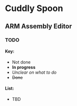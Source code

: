 # Cuddly Spoon

## ARM Assembly Editor

### TODO

#### Key:

* Not done
* **In progress**
* *Unclear on what to do*
* ~~Done~~

#### List:

* TBD
